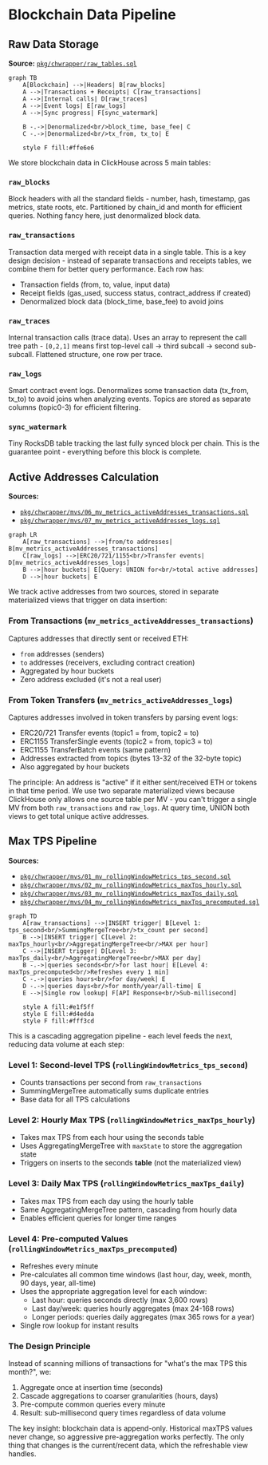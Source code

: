 # Blockchain Data Pipeline

## Raw Data Storage

**Source:** [`pkg/chwrapper/raw_tables.sql`](pkg/chwrapper/raw_tables.sql)

```mermaid
graph TB
    A[Blockchain] -->|Headers| B[raw_blocks]
    A -->|Transactions + Receipts| C[raw_transactions]
    A -->|Internal calls| D[raw_traces]
    A -->|Event logs| E[raw_logs]
    A -->|Sync progress| F[sync_watermark]
    
    B -.->|Denormalized<br/>block_time, base_fee| C
    C -.->|Denormalized<br/>tx_from, tx_to| E
    
    style F fill:#ffe6e6
```

We store blockchain data in ClickHouse across 5 main tables:

### `raw_blocks`
Block headers with all the standard fields - number, hash, timestamp, gas metrics, state roots, etc. Partitioned by chain_id and month for efficient queries. Nothing fancy here, just denormalized block data.

### `raw_transactions`
Transaction data merged with receipt data in a single table. This is a key design decision - instead of separate transactions and receipts tables, we combine them for better query performance. Each row has:
- Transaction fields (from, to, value, input data)
- Receipt fields (gas_used, success status, contract_address if created)
- Denormalized block data (block_time, base_fee) to avoid joins

### `raw_traces`
Internal transaction calls (trace data). Uses an array to represent the call tree path - `[0,2,1]` means first top-level call → third subcall → second sub-subcall. Flattened structure, one row per trace.

### `raw_logs`
Smart contract event logs. Denormalizes some transaction data (tx_from, tx_to) to avoid joins when analyzing events. Topics are stored as separate columns (topic0-3) for efficient filtering.

### `sync_watermark`
Tiny RocksDB table tracking the last fully synced block per chain. This is the guarantee point - everything before this block is complete.

## Active Addresses Calculation

**Sources:**
- [`pkg/chwrapper/mvs/06_mv_metrics_activeAddresses_transactions.sql`](pkg/chwrapper/mvs/06_mv_metrics_activeAddresses_transactions.sql)
- [`pkg/chwrapper/mvs/07_mv_metrics_activeAddresses_logs.sql`](pkg/chwrapper/mvs/07_mv_metrics_activeAddresses_logs.sql)

```mermaid
graph LR
    A[raw_transactions] -->|from/to addresses| B[mv_metrics_activeAddresses_transactions]
    C[raw_logs] -->|ERC20/721/1155<br/>Transfer events| D[mv_metrics_activeAddresses_logs]
    B -->|hour buckets| E[Query: UNION for<br/>total active addresses]
    D -->|hour buckets| E
```

We track active addresses from two sources, stored in separate materialized views that trigger on data insertion:

### From Transactions (`mv_metrics_activeAddresses_transactions`)
Captures addresses that directly sent or received ETH:
- `from` addresses (senders)
- `to` addresses (receivers, excluding contract creation)
- Aggregated by hour buckets
- Zero address excluded (it's not a real user)

### From Token Transfers (`mv_metrics_activeAddresses_logs`)
Captures addresses involved in token transfers by parsing event logs:
- ERC20/721 Transfer events (topic1 = from, topic2 = to)
- ERC1155 TransferSingle events (topic2 = from, topic3 = to)  
- ERC1155 TransferBatch events (same pattern)
- Addresses extracted from topics (bytes 13-32 of the 32-byte topic)
- Also aggregated by hour buckets

The principle: An address is "active" if it either sent/received ETH or tokens in that time period. We use two separate materialized views because ClickHouse only allows one source table per MV - you can't trigger a single MV from both `raw_transactions` and `raw_logs`. At query time, UNION both views to get total unique active addresses.

## Max TPS Pipeline

**Sources:**
- [`pkg/chwrapper/mvs/01_mv_rollingWindowMetrics_tps_second.sql`](pkg/chwrapper/mvs/01_mv_rollingWindowMetrics_tps_second.sql)
- [`pkg/chwrapper/mvs/02_mv_rollingWindowMetrics_maxTps_hourly.sql`](pkg/chwrapper/mvs/02_mv_rollingWindowMetrics_maxTps_hourly.sql)
- [`pkg/chwrapper/mvs/03_mv_rollingWindowMetrics_maxTps_daily.sql`](pkg/chwrapper/mvs/03_mv_rollingWindowMetrics_maxTps_daily.sql)
- [`pkg/chwrapper/mvs/04_mv_rollingWindowMetrics_maxTps_precomputed.sql`](pkg/chwrapper/mvs/04_mv_rollingWindowMetrics_maxTps_precomputed.sql)

```mermaid
graph TD
    A[raw_transactions] -->|INSERT trigger| B[Level 1: tps_second<br/>SummingMergeTree<br/>tx_count per second]
    B -->|INSERT trigger| C[Level 2: maxTps_hourly<br/>AggregatingMergeTree<br/>MAX per hour]
    C -->|INSERT trigger| D[Level 3: maxTps_daily<br/>AggregatingMergeTree<br/>MAX per day]
    B -.->|queries seconds<br/>for last hour| E[Level 4: maxTps_precomputed<br/>Refreshes every 1 min]
    C -.->|queries hours<br/>for day/week| E
    D -.->|queries days<br/>for month/year/all-time| E
    E -->|Single row lookup| F[API Response<br/>Sub-millisecond]
    
    style A fill:#e1f5ff
    style E fill:#d4edda
    style F fill:#fff3cd
```

This is a cascading aggregation pipeline - each level feeds the next, reducing data volume at each step:

### Level 1: Second-level TPS (`rollingWindowMetrics_tps_second`)
- Counts transactions per second from `raw_transactions`
- SummingMergeTree automatically sums duplicate entries
- Base data for all TPS calculations

### Level 2: Hourly Max TPS (`rollingWindowMetrics_maxTps_hourly`)  
- Takes max TPS from each hour using the seconds table
- Uses AggregatingMergeTree with `maxState` to store the aggregation state
- Triggers on inserts to the seconds **table** (not the materialized view)

### Level 3: Daily Max TPS (`rollingWindowMetrics_maxTps_daily`)
- Takes max TPS from each day using the hourly table  
- Same AggregatingMergeTree pattern, cascading from hourly data
- Enables efficient queries for longer time ranges

### Level 4: Pre-computed Values (`rollingWindowMetrics_maxTps_precomputed`)
- Refreshes every minute
- Pre-calculates all common time windows (last hour, day, week, month, 90 days, year, all-time)
- Uses the appropriate aggregation level for each window:
  - Last hour: queries seconds directly (max 3,600 rows)
  - Last day/week: queries hourly aggregates (max 24-168 rows)
  - Longer periods: queries daily aggregates (max 365 rows for a year)
- Single row lookup for instant results

### The Design Principle
Instead of scanning millions of transactions for "what's the max TPS this month?", we:
1. Aggregate once at insertion time (seconds)
2. Cascade aggregations to coarser granularities (hours, days)
3. Pre-compute common queries every minute
4. Result: sub-millisecond query times regardless of data volume

The key insight: blockchain data is append-only. Historical maxTPS values never change, so aggressive pre-aggregation works perfectly. The only thing that changes is the current/recent data, which the refreshable view handles.
